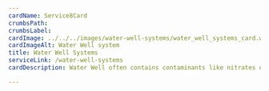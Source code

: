 ```yaml
---
cardName: Service8Card
crumbsPath: 
crumbsLabel: 
cardImage: ../../../images/water-well-systems/water_well_systems_card.webp
cardImageAlt: Water Well system
title: Water Well Systems
serviceLink: /water-well-systems
cardDescription: Water Well often contains contaminants like nitrates or other harmul things found in ground water. We will come to your well and run tests on a sample of water by a laboratory to find the exact system you need.

---
```


